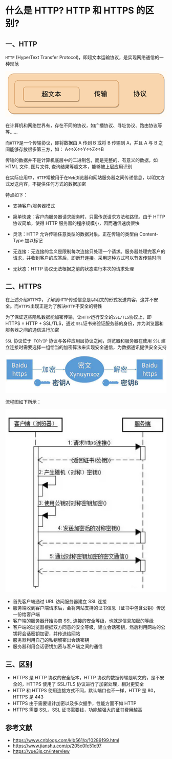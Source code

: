 # 什么是 HTTP? HTTP 和 HTTPS 的区别?

## 一、HTTP

`HTTP` (HyperText Transfer Protocol)，即超文本运输协议，是实现网络通信的一种规范

![](../../image/interview-http-14.png)

在计算机和网络世界有，存在不同的协议，如广播协议、寻址协议、路由协议等等......

而`HTTP`是一个传输协议，即将数据由 A 传到 B 或将 B 传输到 A，并且 A 与 B 之间能够存放很多第三方，如： A<=>X<=>Y<=>Z<=>B

传输的数据并不是计算机底层中的二进制包，而是完整的、有意义的数据，如 HTML 文件, 图片文件, 查询结果等超文本，能够被上层应用识别

在实际应用中，`HTTP`常被用于在`Web`浏览器和网站服务器之间传递信息，以明文方式发送内容，不提供任何方式的数据加密

特点如下：

- 支持客户/服务器模式

- 简单快速：客户向服务器请求服务时，只需传送请求方法和路径。由于 HTTP 协议简单，使得 HTTP 服务器的程序规模小，因而通信速度很快
- 灵活：HTTP 允许传输任意类型的数据对象。正在传输的类型由 Content-Type 加以标记
- 无连接：无连接的含义是限制每次连接只处理一个请求。服务器处理完客户的请求，并收到客户的应答后，即断开连接。采用这种方式可以节省传输时间
- 无状态：HTTP 协议无法根据之前的状态进行本次的请求处理

## 二、HTTPS

在上述介绍`HTTP`中，了解到`HTTP`传递信息是以明文的形式发送内容，这并不安全。而`HTTPS`出现正是为了解决`HTTP`不安全的特性

为了保证这些隐私数据能加密传输，让`HTTP`运行安全的`SSL/TLS`协议上，即 HTTPS = HTTP + SSL/TLS，通过 `SSL`证书来验证服务器的身份，并为浏览器和服务器之间的通信进行加密

`SSL` 协议位于` TCP/IP` 协议与各种应用层协议之间，浏览器和服务器在使用 `SSL` 建立连接时需要选择一组恰当的加密算法来实现安全通信，为数据通讯提供安全支持

![](../../image/interview-http-15.png)

流程图如下所示：

![](../../image/interview-http-16.png)

- 首先客户端通过 URL 访问服务器建立 SSL 连接
- 服务端收到客户端请求后，会将网站支持的证书信息（证书中包含公钥）传送一份给客户端
- 客户端的服务器开始协商 SSL 连接的安全等级，也就是信息加密的等级
- 客户端的浏览器根据双方同意的安全等级，建立会话密钥，然后利用网站的公钥将会话密钥加密，并传送给网站
- 服务器利用自己的私钥解密出会话密钥
- 服务器利用会话密钥加密与客户端之间的通信

## 三、区别

- HTTPS 是 HTTP 协议的安全版本，HTTP 协议的数据传输是明文的，是不安全的，HTTPS 使用了 SSL/TLS 协议进行了加密处理，相对更安全
- HTTP 和 HTTPS 使用连接方式不同，默认端口也不一样，HTTP 是 80，HTTPS 是 443
- HTTPS 由于需要设计加密以及多次握手，性能方面不如 HTTP
- HTTPS 需要 SSL，SSL 证书需要钱，功能越强大的证书费用越高

## 参考文献

- https://www.cnblogs.com/klb561/p/10289199.html
- https://www.jianshu.com/p/205c0fc51c97
- https://vue3js.cn/interview
